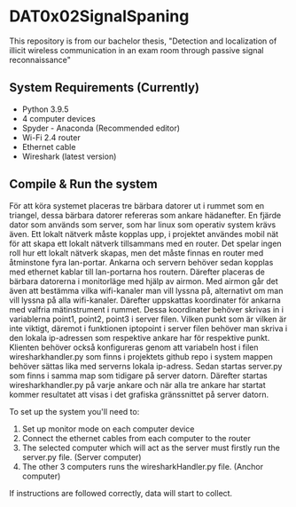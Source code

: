 # DAT0x02SignalSpaning
This repository is from our bachelor thesis, "Detection and localization of illicit wireless communication in an exam room through passive signal reconnaissance"


## System Requirements (Currently)

* Python 3.9.5
* 4 computer devices
* Spyder - Anaconda (Recommended editor)
* Wi-Fi 2.4 router
* Ethernet cable 
* Wireshark (latest version)

## Compile & Run the system

För att köra systemet placeras tre bärbara datorer ut i rummet som en triangel, dessa bärbara datorer refereras som ankare hädanefter. En fjärde dator som används som server, som har linux som operativ system krävs även. Ett lokalt nätverk måste kopplas upp, i projektet användes mobil nät för att skapa ett lokalt nätverk tillsammans med en router. Det spelar ingen roll hur ett lokalt nätverk skapas, men det måste finnas en router med åtminstone fyra lan-portar. Ankarna och servern behöver sedan kopplas med ethernet kablar till lan-portarna hos routern. Därefter placeras de bärbara datorerna i monitorläge med hjälp av airmon. Med airmon går det även att bestämma vilka wifi-kanaler man vill lyssna på, alternativt om man vill lyssna på alla wifi-kanaler. Därefter uppskattas koordinater för ankarna med valfria mätinstrument i rummet. Dessa koordinater behöver skrivas in i variablerna point1, point2, point3 i server filen. Vilken punkt som är vilken är inte viktigt, däremot i funktionen iptopoint i server filen behöver man skriva i den lokala ip-adressen som respektive ankare har för respektive punkt. Klienten behöver också konfigureras genom att variabeln host i filen wiresharkhandler.py som finns i projektets github repo i system mappen behöver sättas lika med serverns lokala ip-adress. Sedan startas server.py som finns i samma map som tidigare på server datorn. Därefter startas wiresharkhandler.py på varje ankare och när alla tre ankare har startat kommer resultatet att visas i det grafiska gränssnittet på server datorn. 

To set up the system you'll need to:

1. Set up monitor mode on each computer device
2. Connect the ethernet cables from each computer to the router
3. The selected computer which will act as the server must firstly run the server.py file. (Server computer)
4. The other 3 computers runs the wiresharkHandler.py file. (Anchor computer)

If instructions are followed correctly, data will start to collect.


